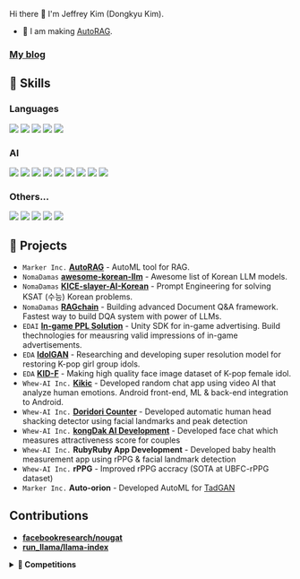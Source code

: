 Hi there 👋 I'm Jeffrey Kim (Dongkyu Kim). 

- 🔭 I am making [AutoRAG](https://github.com/Marker-Inc-Korea/AutoRAG).

### [My blog](https://vkehfdl1.github.io/)

## 🤩 Skills

### Languages
<img src="https://img.shields.io/badge/Python-3776AB?style=flat-square&logo=Python&logoColor=white"/> <img src="https://img.shields.io/badge/C++-00599C?style=flat-square&logo=C++&logoColor=white"/> <img src="https://img.shields.io/badge/Java-007396?style=flat-square&logo=Java&logoColor=white"/> <img src="https://img.shields.io/badge/Kotlin-7F52FF?style=flat-square&logo=Kotlin&logoColor=white"/> <img src="https://img.shields.io/badge/C Sharp-239120?style=flat-square&logo=C#&logoColor=white"/> 

### AI
<img src="https://img.shields.io/badge/Tensorflow-FF6F00?style=flat-square&logo=Tensorflow&logoColor=white"/> <img src="https://img.shields.io/badge/Keras-D00000?style=flat-square&logo=Keras&logoColor=white"/> <img src="https://img.shields.io/badge/OpenCV-5C3EE8?style=flat-square&logo=OpenCV&logoColor=white"/> <img src="https://img.shields.io/badge/scikitLearn-F7931E?style=flat-square&logo=scikit-learn&logoColor=white"/> <img src="https://img.shields.io/badge/NumPy-013243?style=flat-square&logo=NumPy&logoColor=white"/> <img src="https://img.shields.io/badge/pandas-150458?style=flat-square&logo=pandas&logoColor=white"/> <img src="https://img.shields.io/badge/Jupyter-F37626?style=flat-square&logo=Jupyter&logoColor=white"/> <img src="https://img.shields.io/badge/Kaggle-20BEFF?style=flat-square&logo=Kaggle&logoColor=white"/> <img src="https://img.shields.io/badge/PyTorch-EE4C2C?style=flat-square&logo=PyTorch&logoColor=white"/> 

### Others...
<img src="https://img.shields.io/badge/Android-3DDC84?style=flat-square&logo=Android&logoColor=white"/> <img src="https://img.shields.io/badge/Ubuntu-E95420?style=flat-square&logo=Ubuntu&logoColor=white"/> <img src="https://img.shields.io/badge/Docker-2496ED?style=flat-square&logo=Docker&logoColor=white"/> <img src="https://img.shields.io/badge/Git-F05032?style=flat-square&logo=Git&logoColor=white"/> <img src="https://img.shields.io/badge/Unity-202020?style=flat-square&logo=Unity&logoColor=white"/>

## 💼 Projects

* `Marker Inc.` **[AutoRAG](https://github.com/Marker-Inc-Korea/AutoRAG)** - AutoML tool for RAG.
* `NomaDamas` **[awesome-korean-llm](https://github.com/NomaDamas/awesome-korean-llm)** - Awesome list of Korean LLM models.
* `NomaDamas` **[KICE-slayer-AI-Korean](https://github.com/NomaDamas/KICE_slayer_AI_Korean)** - Prompt Engineering for solving KSAT (수능) Korean problems.
* `NomaDamas` **[RAGchain](https://github.com/NomaDamas/RAGchain)** - Building advanced Document Q&A framework. Fastest way to build DQA system with power of LLMs.
* `EDAI` **[In-game PPL Solution](https://edai.imweb.me/)** - Unity SDK for in-game advertising. Build thechnologies for meausring valid impressions of in-game advertisements.
* `EDA` **[IdolGAN](https://github.com/PCEO-AI-CLUB/IdolGAN)** - Researching and developing super resolution model for restoring K-pop girl group idols.
* `EDA` **[KID-F](https://github.com/PCEO-AI-CLUB/KID-F)** - Making high quality face image dataset of K-pop female idol.
* `Whew-AI Inc.` **[Kikic](https://play.google.com/store/apps/details?id=ai.whew.kikic)** - Developed random chat app using video AI that analyze human emotions. Android front-end, ML & back-end integration to Android.
* `Whew-AI Inc.` **[Doridori Counter](https://github.com/Whew-AI-Inc/Doridori-Counter)** - Developed automatic human head shacking detector using facial landmarks and peak detection
* `Whew-AI Inc.` **[kongDak AI Development](https://play.google.com/store/apps/details?id=ai.whew.whewus)** - Developed face chat which measures attractiveness score for couples
* `Whew-AI Inc.` **RubyRuby App Development** - Developed baby health measurement app using rPPG & facial landmark detection
* `Whew-AI Inc.` **rPPG** - Improved rPPG accracy (SOTA at UBFC-rPPG dataset)
* `Marker Inc.`  **Auto-orion** - Developed AutoML for [TadGAN](https://github.com/sintel-dev/Orion)


## Contributions
* **[facebookresearch/nougat](https://github.com/facebookresearch/nougat/pull/124#event-10476887326)**
* **[run_llama/llama-index](https://github.com/run-llama/llama_index/pull/10524)**

<details>
  <summary><b>🎀 Competitions</b></summary>
  <div markdown="1">
    <h3 id="challenged">Challenged</h3>
    <ul>
    <li><code>Kaggle</code> <strong><a href="https://www.kaggle.com/c/tabular-playground-series-feb-2021/leaderboard">Tabular Playground - Feb 2021</a></strong> 6/1433 <a href="https://github.com/vkehfdl1/tabular-2021.2">Code</a></li>
    <li><code>Dacon</code>  <strong><a href="https://dacon.io/competitions/official/235863/leaderboard">Job Care Recommendation Algoritm Competition</a></strong> 15/728 <a href="https://github.com/PCEO-AI-CLUB/JobCare--DACON">Code</a></li>
    <li><code>Dacon</code> <strong><a href="https://dacon.io/competitions/official/235949/leaderboard">Han River Water Level Prediction Competition</a></strong> 16/308 </li>
    <li><code>Kaggle</code> <strong><a href="https://www.kaggle.com/c/petfinder-pawpularity-score/leaderboard">PetFinder.my - Pawpularity Contest</a></strong> 453/3545</li>
    <li><code>Kaggle</code> <strong><a href="https://www.kaggle.com/c/cassava-leaf-disease-classification/leaderboard">Cassava Leaf Disease Classification</a></strong> 1275/3900 <a href="https://github.com/vkehfdl1/cassava_disease_classification">Code</a></li>
    <li><code>Kaggle</code> <strong><a href="https://www.kaggle.com/competitions/amex-default-prediction/leaderboard">American Express - Default Prediction</a></strong> 481/4875 🥉<em>Bronze Medal</em></li>
    </ul>
    <h3 id="hosted">Hosted</h3>
    <ul>
    <li><code>PCEO</code> <strong><a href="https://www.kaggle.com/t/56c24d99b5194e9db7bdd3ec6729584b">Cardiovascular Disease Presence Prediction</a></strong></li>
    <li><code>PCEO</code> <strong><a href="https://www.kaggle.com/t/a399dc6e65dd554d055ef945c7e345ac">Simple Korean MNIST</a></strong></li>
    <li><code>PCEO AI CLUB</code> <strong><a href="https://www.kaggle.com/t/f84d9b30b1294f088e5a0c4b2c3c1aee">Test Score Prediction</a></strong> <a href="https://github.com/vkehfdl1/PCEO-AI-CLUB-competition-1st">Code</a></li>
    <li><code>PCEO AI CLUB</code> <strong><a href="https://www.kaggle.com/t/bd9fb3cd2c5d4eeea7f8ba1df3a4e9ca">Car Accident Severtiy Classification</a></strong> <a href="https://github.com/vkehfdl1/-PCEO-AI-CLUB-competition-2nd">Code</a></li>
    </ul>
</details>
